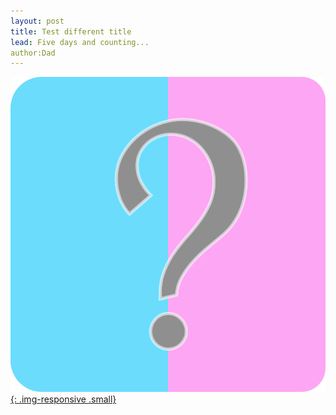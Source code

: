 ```yaml
---
layout: post
title: Test different title
lead: Five days and counting...
author:Dad
---
```

[![What Is It](static/img/whatisit.png){: .img-responsive .small}](static/img/whatisit.png)
